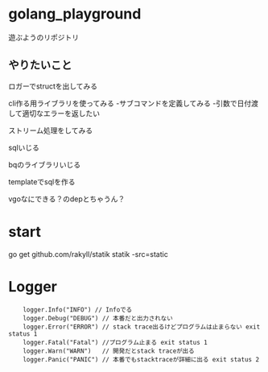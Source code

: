 # golang_playground
遊ぶようのリポジトリ

## やりたいこと
ロガーでstructを出してみる

cli作る用ライブラリを使ってみる
-サブコマンドを定義してみる
-引数で日付渡して適切なエラーを返したい

ストリーム処理をしてみる

sqlいじる

bqのライブラリいじる

templateでsqlを作る

vgoなにできる？のdepとちゃうん？

# start
go get github.com/rakyll/statik
statik -src=static

# Logger
```
	logger.Info("INFO") // Infoでる
	logger.Debug("DEBUG") // 本番だと出力されない
	logger.Error("ERROR") // stack trace出るけどプログラムは止まらない exit status 1
	logger.Fatal("Fatal") //プログラム止まる exit status 1
	logger.Warn("WARN")   // 開発だとstack traceが出る
	logger.Panic("PANIC") // 本番でもstacktraceが詳細に出る exit status 2
```
